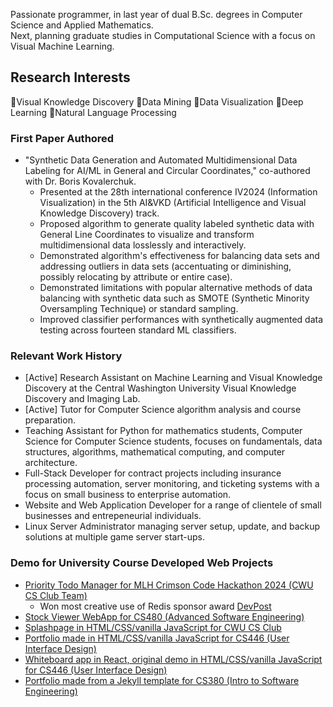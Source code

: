 Passionate programmer, in last year of dual B.Sc. degrees in Computer Science and Applied Mathematics.  
Next, planning graduate studies in Computational Science with a focus on Visual Machine Learning.

## Research Interests
🔹Visual Knowledge Discovery 🔹Data Mining 🔹Data Visualization 🔹Deep Learning 🔹Natural Language Processing

### First Paper Authored
- "Synthetic Data Generation and Automated Multidimensional Data Labeling for AI/ML in General and Circular Coordinates," co-authored with Dr. Boris Kovalerchuk.
  - Presented at the 28th international conference IV2024 (Information Visualization) in the 5th AI&VKD (Artificial Intelligence and Visual Knowledge Discovery) track.
  - Proposed algorithm to generate quality labeled synthetic data with General Line Coordinates to visualize and transform multidimensional data losslessly and interactively.
  - Demonstrated algorithm's effectiveness for balancing data sets and addressing outliers in data sets (accentuating or diminishing, possibly relocating by attribute or entire case).
  - Demonstrated limitations with popular alternative methods of data balancing with synthetic data such as SMOTE (Synthetic Minority Oversampling Technique) or standard sampling.
  - Improved classifier performances with synthetically augmented data testing across fourteen standard ML classifiers.

### Relevant Work History
- [Active] Research Assistant on Machine Learning and Visual Knowledge Discovery at the Central Washington University Visual Knowledge Discovery and Imaging Lab.
- [Active] Tutor for Computer Science algorithm analysis and course preparation.
- Teaching Assistant for Python for mathematics students, Computer Science for Computer Science students, focuses on fundamentals, data structures, algorithms, mathematical computing, and computer architecture.
- Full-Stack Developer for contract projects including insurance processing automation, server monitoring, and ticketing systems with a focus on small business to enterprise automation.
- Website and Web Application Developer for a range of clientele of small businesses and entrepeneurial individuals.
- Linux Server Administrator managing server setup, update, and backup solutions at multiple game server start-ups.

### Demo for University Course Developed Web Projects
- [Priority Todo Manager for MLH Crimson Code Hackathon 2024 (CWU CS Club Team)](https://github.com/CWUsers/Priority-Todo-Manager)    
  - Won most creative use of Redis sponsor award [DevPost](https://devpost.com/software/priority-todo-manager)    
- [Stock Viewer WebApp for CS480 (Advanced Software Engineering)](https://github.com/CS480-Group-E/StockViewer-WebApp)    
- [Splashpage in HTML/CSS/vanilla JavaScript for CWU CS Club](https://cwu-cs-club.github.io/club-webpage-splash/)    
- [Portfolio made in HTML/CSS/vanilla JavaScript for CS446 (User Interface Design)](https://avaavarai.github.io/cs446-portfolio-webpage/)    
- [Whiteboard app in React, original demo in HTML/CSS/vanilla JavaScript for CS446 (User Interface Design)](https://avaavarai.github.io/CS446_MapMaker/)  
- [Portfolio made from a Jekyll template for CS380 (Intro to Software Engineering)](https://avaavarai.github.io/AvaAvarai.github.io.CS380/)    
